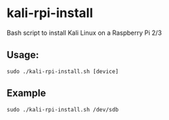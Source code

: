 # kali-rpi-install
Bash script to install Kali Linux on a Raspberry Pi 2/3

## Usage:
    sudo ./kali-rpi-install.sh [device]
    
## Example
	sudo ./kali-rpi-install.sh /dev/sdb